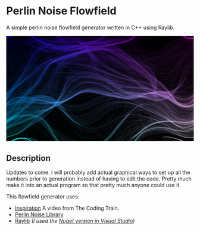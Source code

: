 # Perlin Noise Flowfield

A simple perlin noise flowfield generator written in C++ using Raylib.

![Preview](/images/image1.png)

## Description

Updates to come. I will probably add actual graphical ways to set up all the numbers prior to generation instead of having to edit the code. Pretty much make it into an actual program so that pretty much anyone could use it.

This flowfield generator uses:
- [Inspiration](https://youtu.be/BjoM9oKOAKY) A video from The Coding Train.
- [Perlin Noise Library](https://github.com/Reputeless/PerlinNoise)
- [Raylib](https://github.com/raysan5/raylib) *(I used the [Nuget version in Visual Studio](https://www.nuget.org/packages/raylib/))*
